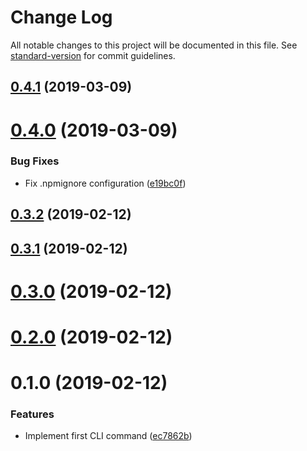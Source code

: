 # Change Log

All notable changes to this project will be documented in this file. See [standard-version](https://github.com/conventional-changelog/standard-version) for commit guidelines.

<a name="0.4.1"></a>
## [0.4.1](https://github.com/potato4d/create-nuxt-module/compare/v0.4.0...v0.4.1) (2019-03-09)



<a name="0.4.0"></a>
# [0.4.0](https://github.com/potato4d/create-nuxt-module/compare/v0.3.2...v0.4.0) (2019-03-09)


### Bug Fixes

* Fix .npmignore configuration ([e19bc0f](https://github.com/potato4d/create-nuxt-module/commit/e19bc0f))



<a name="0.3.2"></a>
## [0.3.2](https://github.com/potato4d/create-nuxt-module/compare/v0.3.1...v0.3.2) (2019-02-12)



<a name="0.3.1"></a>
## [0.3.1](https://github.com/potato4d/create-nuxt-module/compare/v0.3.0...v0.3.1) (2019-02-12)



<a name="0.3.0"></a>
# [0.3.0](https://github.com/potato4d/create-nuxt-module/compare/v0.2.0...v0.3.0) (2019-02-12)



<a name="0.2.0"></a>
# [0.2.0](https://github.com/potato4d/create-nuxt-module/compare/v0.1.0...v0.2.0) (2019-02-12)



<a name="0.1.0"></a>
# 0.1.0 (2019-02-12)


### Features

* Implement first CLI command ([ec7862b](https://github.com/potato4d/create-nuxt-module/commit/ec7862b))
